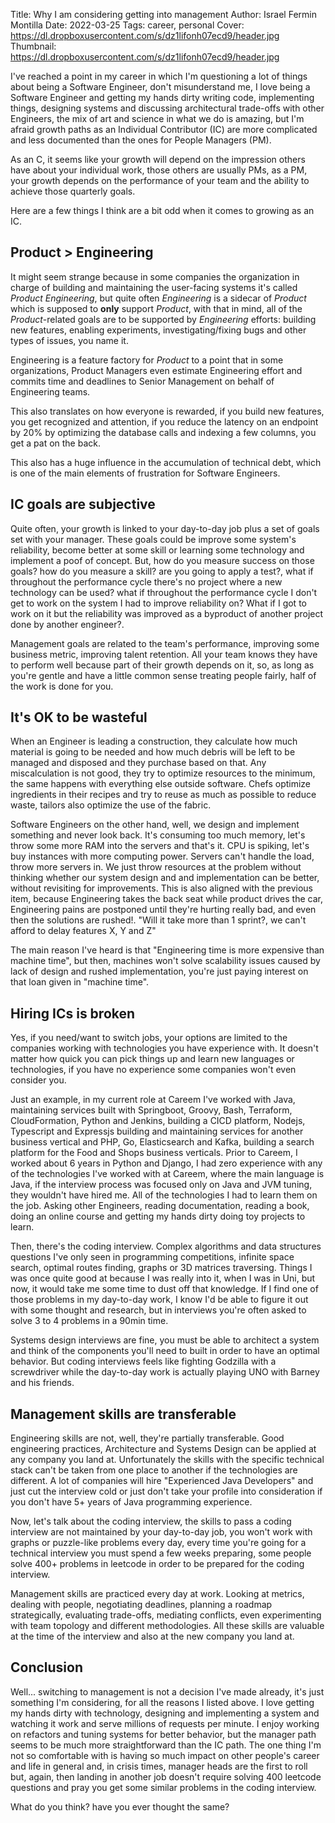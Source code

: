 Title: Why I am considering getting into management
Author: Israel Fermin Montilla
Date: 2022-03-25
Tags: career, personal
Cover: https://dl.dropboxusercontent.com/s/dz1lifonh07ecd9/header.jpg
Thumbnail: https://dl.dropboxusercontent.com/s/dz1lifonh07ecd9/header.jpg


I've reached a point in my career in which I'm questioning a lot of things about
being a Software Engineer, don't misunderstand me, I love being a Software
Engineer and getting my hands dirty writing code, implementing things, designing
systems and discussing architectural trade-offs with other Engineers, the mix of
art and science in what we do is amazing, but I'm afraid growth paths as an
Individual Contributor (IC) are more complicated and less documented than the ones
for People Managers (PM).

As an C, it seems like your growth will depend on the
impression others have about your individual work, those others are usually
PMs, as a PM, your growth depends on the performance
of your team and the ability to achieve those quarterly goals.

Here are a few things I think are a bit odd when it comes to growing as an IC.

## Product > Engineering
It might seem strange because in some companies the organization in charge of
building and maintaining the user-facing systems it's called *Product Engineering*,
but quite often *Engineering* is a sidecar of *Product* which is supposed to
**only** support *Product*, with that in mind, all of the *Product*-related goals
are to be supported by *Engineering* efforts: building new features, enabling
experiments, investigating/fixing bugs and other types of issues, you name it.

Engineering is a feature factory for *Product* to a point that in some organizations,
Product Managers even estimate Engineering effort and commits time and deadlines
to Senior Management on behalf of Engineering teams.

This also translates on how everyone is rewarded, if you build new features, you
get recognized and attention, if you reduce the latency on an endpoint by 20%
by optimizing the database calls and indexing a few columns, you get a pat on the
back.

This also has a huge influence in the accumulation of technical debt, which is
one of the main elements of frustration for Software Engineers.

## IC goals are subjective
Quite often, your growth is linked to your day-to-day job plus a set of goals
set with your manager. These goals could be improve some system's reliability,
become better at some skill or learning some technology and implement a poof of
concept. But, how do you measure success on those goals? how do you measure a
skill? are you going to apply a test?, what if throughout the performance cycle
there's no project where a new technology can be used? what if throughout the 
performance cycle I don't get to work on the system I had to improve reliability
on? What if I got to work on it but the reliability was improved as a byproduct
of another project done by another engineer?.

Management goals are related to the team's performance, improving some business
metric, improving talent retention. All your team knows they have to perform well
because part of their growth depends on it, so, as long as you're gentle and have
a little common sense treating people fairly, half of the work is done for you.

## It's OK to be wasteful
When an Engineer is leading a construction, they calculate how much material is
going to be needed and how much debris will be left to be managed and disposed
and they purchase based on that. Any miscalculation is not good, they try to
optimize resources to the minimum, the same happens with everything else outside
software. Chefs optimize ingredients in their recipes and try to reuse as much 
as possible to reduce waste, tailors also optimize the use of the fabric.

Software Engineers on the other hand, well, we design and implement something
and never look back. It's consuming too much memory, let's throw some more RAM
into the servers and that's it. CPU is spiking, let's buy instances with more
computing power. Servers can't handle the load, throw more servers in. We just
throw resources at the problem without thinking whether our system design and
and implementation can be better, without revisiting for improvements. This is 
also aligned with the previous item, because Engineering takes the back seat while
product drives the car, Engineering pains are postponed until they're hurting
really bad, and even then the solutions are rushed!. "Will it take more than 
1 sprint?, we can't afford to delay features X, Y and Z"

The main reason I've heard is that "Engineering time is more expensive than
machine time", but then, machines won't solve scalability issues caused by lack
of design and rushed implementation, you're just paying interest on that loan
given in "machine time".

## Hiring ICs is broken
Yes, if you need/want to switch jobs, your options are limited to the companies
working with technologies you have experience with. It doesn't matter how quick
you can pick things up and learn new languages or technologies, if you have no
experience some companies won't even consider you.

Just an example, in my current role at Careem I've worked with Java, maintaining
services built with Springboot, Groovy, Bash, Terraform, CloudFormation, Python
and Jenkins, building a CICD platform, Nodejs, Typescript and Expressjs building
and maintaining services for another business vertical and PHP, Go, Elasticsearch
and Kafka, building a search platform for the Food and Shops business verticals.
Prior to Careem, I worked about 6 years in Python and Django, I had zero experience
with any of the technologies I've worked with at Careem, where the main language
is Java, if the interview process was focused only on Java and JVM tuning, they
wouldn't have hired me. All of the technologies I had to learn them on the job.
Asking other Engineers, reading documentation, reading a book, doing an online
course and getting my hands dirty doing toy projects to learn.

Then, there's the coding interview. Complex algorithms and data structures
questions I've only seen in programming competitions, infinite space search, 
optimal routes finding, graphs or 3D matrices traversing. Things I was once quite
good at because I was really into it, when I was in Uni, but now, it would take
me some time to dust off that knowledge. If I find one of those problems in my
day-to-day work, I know I'd be able to figure it out with some thought and research,
but in interviews you're often asked to solve 3 to 4 problems in a 90min time.

Systems design interviews are fine, you must be able to architect a system and
think of the components you'll need to built in order to have an optimal behavior.
But coding interviews feels like fighting Godzilla with a screwdriver while the
day-to-day work is actually playing UNO with Barney and his friends.

## Management skills are transferable
Engineering skills are not, well, they're partially transferable. Good engineering
practices, Architecture and Systems Design can be applied at any company you land at.
Unfortunately the skills with the specific technical stack can't be taken from
one place to another if the technologies are different. A lot of companies will
hire "Experienced Java Developers" and just cut the interview cold or just
don't take your profile into consideration if you don't have 5+ years of Java
programming experience.

Now, let's talk about the coding interview, the skills to pass a coding interview
are not maintained by your day-to-day job, you won't work with graphs or puzzle-like
problems every day, every time you're going for a technical interview you must spend
a few weeks preparing, some people solve 400+ problems in leetcode in order to
be prepared for the coding interview.

Management skills are practiced every day at work. Looking at metrics, dealing with
people, negotiating deadlines, planning a roadmap strategically, evaluating
trade-offs, mediating conflicts, even experimenting with team topology and different
methodologies. All these skills are valuable at the time of the interview and also
at the new company you land at.

## Conclusion
Well... switching to management is not a decision I've made already, it's just
something I'm considering, for all the reasons I listed above. I love getting my
hands dirty with technology, designing and implementing a system and watching it
work and serve millions of requests per minute. I enjoy working on refactors and
tuning systems for better behavior, but the manager path seems to be much more
straightforward than the IC path. The one thing I'm not so comfortable with is
having so much impact on other people's career and life in general and, in crisis
times, manager heads are the first to roll but, again, then landing in another
job doesn't require solving 400 leetcode questions and pray you get some similar
problems in the coding interview.

What do you think? have you ever thought the same?
